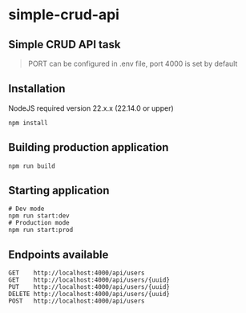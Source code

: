 # simple-crud-api

## Simple CRUD API task

> PORT can be configured in .env file, port 4000 is set by default

## Installation

NodeJS required version 22.x.x (22.14.0 or upper) 

```
npm install
```

## Building production application

```
npm run build
```

## Starting application

```
# Dev mode
npm run start:dev
# Production mode
npm run start:prod
```

## Endpoints available

```
GET    http://localhost:4000/api/users
GET    http://localhost:4000/api/users/{uuid}
PUT    http://localhost:4000/api/users/{uuid}
DELETE http://localhost:4000/api/users/{uuid}
POST   http://localhost:4000/api/users
```
